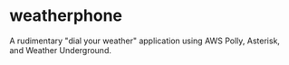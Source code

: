 # weatherphone
A rudimentary "dial your weather" application using AWS Polly, Asterisk, and Weather Underground.
